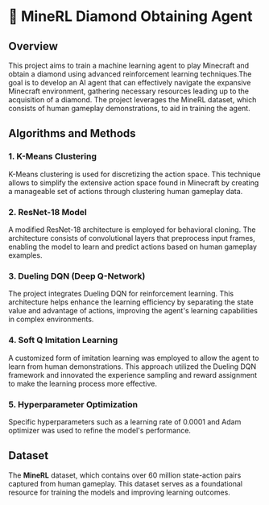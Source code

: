 # 💎 MineRL Diamond Obtaining Agent

## Overview

This project aims to train a machine learning agent to play Minecraft and obtain a diamond  using advanced reinforcement learning techniques.The goal is to develop an AI agent that can effectively navigate the expansive Minecraft environment, gathering necessary resources leading up to the acquisition of a diamond.  The project leverages the MineRL dataset, which consists of human gameplay demonstrations, to aid in training the agent.

## Algorithms and Methods

### 1. K-Means Clustering
K-Means clustering is used for discretizing the action space. This technique allows to simplify the extensive action space found in Minecraft by creating a manageable set of actions through clustering human gameplay data.

### 2. ResNet-18 Model
A modified ResNet-18 architecture is employed for behavioral cloning. The architecture consists of convolutional layers that preprocess input frames, enabling the model to learn and predict actions based on human gameplay examples.

### 3. Dueling DQN (Deep Q-Network)
The project integrates Dueling DQN for reinforcement learning. This architecture helps enhance the learning efficiency by separating the state value and advantage of actions, improving the agent's learning capabilities in complex environments.

### 4. Soft Q Imitation Learning
A customized form of imitation learning was employed to allow the agent to learn from human demonstrations. This approach utilized the Dueling DQN framework and innovated the experience sampling and reward assignment to make the learning process more effective.

### 5. Hyperparameter Optimization
Specific hyperparameters such as a learning rate of 0.0001 and Adam optimizer was used to refine the model's performance. 


## Dataset

The **MineRL** dataset, which contains over 60 million state-action pairs captured from human gameplay. This dataset serves as a foundational resource for training the models and improving learning outcomes.


